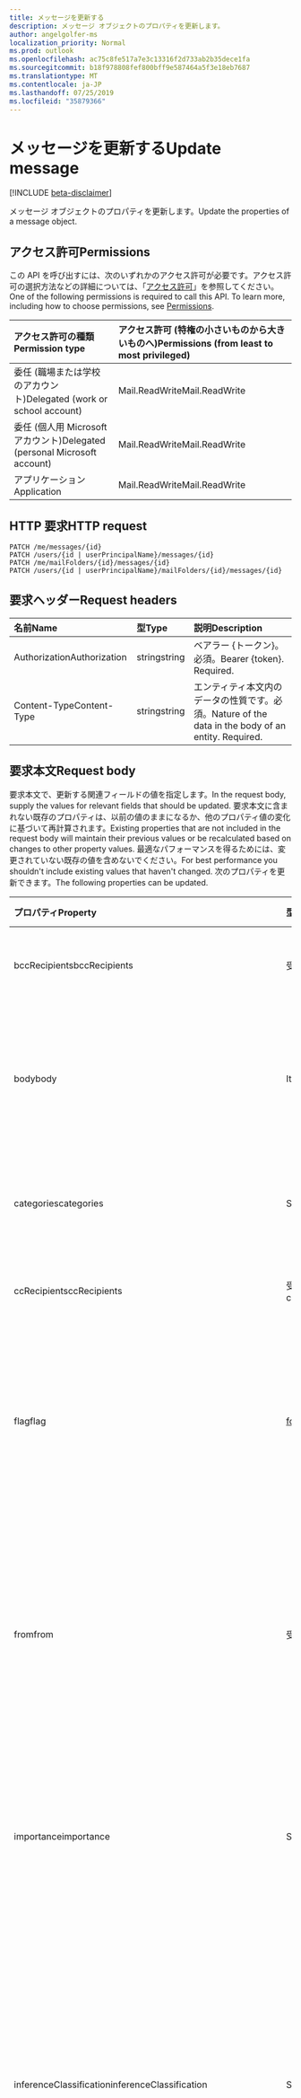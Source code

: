 ```yaml
---
title: メッセージを更新する
description: メッセージ オブジェクトのプロパティを更新します。
author: angelgolfer-ms
localization_priority: Normal
ms.prod: outlook
ms.openlocfilehash: ac75c8fe517a7e3c13316f2d733ab2b35dece1fa
ms.sourcegitcommit: b18f978808fef800bff9e587464a5f3e18eb7687
ms.translationtype: MT
ms.contentlocale: ja-JP
ms.lasthandoff: 07/25/2019
ms.locfileid: "35879366"
---
```

# <a name="update-message"></a><span data-ttu-id="9a15a-103">メッセージを更新する</span><span class="sxs-lookup"><span data-stu-id="9a15a-103">Update message</span></span>

[!INCLUDE [beta-disclaimer](../../includes/beta-disclaimer.md)]

<span data-ttu-id="9a15a-104">メッセージ オブジェクトのプロパティを更新します。</span><span class="sxs-lookup"><span data-stu-id="9a15a-104">Update the properties of a message object.</span></span>
## <a name="permissions"></a><span data-ttu-id="9a15a-105">アクセス許可</span><span class="sxs-lookup"><span data-stu-id="9a15a-105">Permissions</span></span>
<span data-ttu-id="9a15a-p101">この API を呼び出すには、次のいずれかのアクセス許可が必要です。アクセス許可の選択方法などの詳細については、「[アクセス許可](/graph/permissions-reference)」を参照してください。</span><span class="sxs-lookup"><span data-stu-id="9a15a-p101">One of the following permissions is required to call this API. To learn more, including how to choose permissions, see [Permissions](/graph/permissions-reference).</span></span>

|<span data-ttu-id="9a15a-108">アクセス許可の種類</span><span class="sxs-lookup"><span data-stu-id="9a15a-108">Permission type</span></span>      | <span data-ttu-id="9a15a-109">アクセス許可 (特権の小さいものから大きいものへ)</span><span class="sxs-lookup"><span data-stu-id="9a15a-109">Permissions (from least to most privileged)</span></span>              |
|:--------------------|:---------------------------------------------------------|
|<span data-ttu-id="9a15a-110">委任 (職場または学校のアカウント)</span><span class="sxs-lookup"><span data-stu-id="9a15a-110">Delegated (work or school account)</span></span> | <span data-ttu-id="9a15a-111">Mail.ReadWrite</span><span class="sxs-lookup"><span data-stu-id="9a15a-111">Mail.ReadWrite</span></span>    |
|<span data-ttu-id="9a15a-112">委任 (個人用 Microsoft アカウント)</span><span class="sxs-lookup"><span data-stu-id="9a15a-112">Delegated (personal Microsoft account)</span></span> | <span data-ttu-id="9a15a-113">Mail.ReadWrite</span><span class="sxs-lookup"><span data-stu-id="9a15a-113">Mail.ReadWrite</span></span>    |
|<span data-ttu-id="9a15a-114">アプリケーション</span><span class="sxs-lookup"><span data-stu-id="9a15a-114">Application</span></span> | <span data-ttu-id="9a15a-115">Mail.ReadWrite</span><span class="sxs-lookup"><span data-stu-id="9a15a-115">Mail.ReadWrite</span></span> |

## <a name="http-request"></a><span data-ttu-id="9a15a-116">HTTP 要求</span><span class="sxs-lookup"><span data-stu-id="9a15a-116">HTTP request</span></span>
<!-- { "blockType": "ignored" } -->
```http
PATCH /me/messages/{id}
PATCH /users/{id | userPrincipalName}/messages/{id}
PATCH /me/mailFolders/{id}/messages/{id}
PATCH /users/{id | userPrincipalName}/mailFolders/{id}/messages/{id}
```
## <a name="request-headers"></a><span data-ttu-id="9a15a-117">要求ヘッダー</span><span class="sxs-lookup"><span data-stu-id="9a15a-117">Request headers</span></span>
| <span data-ttu-id="9a15a-118">名前</span><span class="sxs-lookup"><span data-stu-id="9a15a-118">Name</span></span>       | <span data-ttu-id="9a15a-119">型</span><span class="sxs-lookup"><span data-stu-id="9a15a-119">Type</span></span> | <span data-ttu-id="9a15a-120">説明</span><span class="sxs-lookup"><span data-stu-id="9a15a-120">Description</span></span>|
|:-----------|:------|:----------|
| <span data-ttu-id="9a15a-121">Authorization</span><span class="sxs-lookup"><span data-stu-id="9a15a-121">Authorization</span></span>  | <span data-ttu-id="9a15a-122">string</span><span class="sxs-lookup"><span data-stu-id="9a15a-122">string</span></span>  | <span data-ttu-id="9a15a-p102">ベアラー {トークン}。必須。</span><span class="sxs-lookup"><span data-stu-id="9a15a-p102">Bearer {token}. Required.</span></span> |
| <span data-ttu-id="9a15a-125">Content-Type</span><span class="sxs-lookup"><span data-stu-id="9a15a-125">Content-Type</span></span> | <span data-ttu-id="9a15a-126">string</span><span class="sxs-lookup"><span data-stu-id="9a15a-126">string</span></span>  | <span data-ttu-id="9a15a-p103">エンティティ本文内のデータの性質です。必須。</span><span class="sxs-lookup"><span data-stu-id="9a15a-p103">Nature of the data in the body of an entity. Required.</span></span> |
## <a name="request-body"></a><span data-ttu-id="9a15a-129">要求本文</span><span class="sxs-lookup"><span data-stu-id="9a15a-129">Request body</span></span>
<span data-ttu-id="9a15a-130">要求本文で、更新する関連フィールドの値を指定します。</span><span class="sxs-lookup"><span data-stu-id="9a15a-130">In the request body, supply the values for relevant fields that should be updated.</span></span> <span data-ttu-id="9a15a-131">要求本文に含まれない既存のプロパティは、以前の値のままになるか、他のプロパティ値の変化に基づいて再計算されます。</span><span class="sxs-lookup"><span data-stu-id="9a15a-131">Existing properties that are not included in the request body will maintain their previous values or be recalculated based on changes to other property values.</span></span> <span data-ttu-id="9a15a-132">最適なパフォーマンスを得るためには、変更されていない既存の値を含めないでください。</span><span class="sxs-lookup"><span data-stu-id="9a15a-132">For best performance you shouldn't include existing values that haven't changed.</span></span> <span data-ttu-id="9a15a-133">次のプロパティを更新できます。</span><span class="sxs-lookup"><span data-stu-id="9a15a-133">The following properties can be updated.</span></span>

| <span data-ttu-id="9a15a-134">プロパティ</span><span class="sxs-lookup"><span data-stu-id="9a15a-134">Property</span></span>     | <span data-ttu-id="9a15a-135">型</span><span class="sxs-lookup"><span data-stu-id="9a15a-135">Type</span></span>   |<span data-ttu-id="9a15a-136">説明</span><span class="sxs-lookup"><span data-stu-id="9a15a-136">Description</span></span>|
|:---------------|:--------|:----------|
|<span data-ttu-id="9a15a-137">bccRecipients</span><span class="sxs-lookup"><span data-stu-id="9a15a-137">bccRecipients</span></span>|<span data-ttu-id="9a15a-138">受信者</span><span class="sxs-lookup"><span data-stu-id="9a15a-138">Recipient</span></span>|<span data-ttu-id="9a15a-139">メッセージの BCC 受信者。</span><span class="sxs-lookup"><span data-stu-id="9a15a-139">The Bcc recipients for the message.</span></span> |
|<span data-ttu-id="9a15a-140">body</span><span class="sxs-lookup"><span data-stu-id="9a15a-140">body</span></span>|<span data-ttu-id="9a15a-141">ItemBody</span><span class="sxs-lookup"><span data-stu-id="9a15a-141">ItemBody</span></span>|<span data-ttu-id="9a15a-142">メッセージの本文。</span><span class="sxs-lookup"><span data-stu-id="9a15a-142">The body of the message.</span></span> <span data-ttu-id="9a15a-143">isDraft = true の場合にのみ更新可能です。</span><span class="sxs-lookup"><span data-stu-id="9a15a-143">Updatable only if isDraft = true.</span></span>|
|<span data-ttu-id="9a15a-144">categories</span><span class="sxs-lookup"><span data-stu-id="9a15a-144">categories</span></span>|<span data-ttu-id="9a15a-145">String collection</span><span class="sxs-lookup"><span data-stu-id="9a15a-145">String collection</span></span>|<span data-ttu-id="9a15a-146">メッセージに関連付けられたカテゴリ。</span><span class="sxs-lookup"><span data-stu-id="9a15a-146">The categories associated with the message.</span></span>|
|<span data-ttu-id="9a15a-147">ccRecipients</span><span class="sxs-lookup"><span data-stu-id="9a15a-147">ccRecipients</span></span>|<span data-ttu-id="9a15a-148">受信者コレクション</span><span class="sxs-lookup"><span data-stu-id="9a15a-148">Recipient collection</span></span>|<span data-ttu-id="9a15a-149">メッセージの CC 受信者。</span><span class="sxs-lookup"><span data-stu-id="9a15a-149">The Cc recipients for the message.</span></span> |
|<span data-ttu-id="9a15a-150">flag</span><span class="sxs-lookup"><span data-stu-id="9a15a-150">flag</span></span>|[<span data-ttu-id="9a15a-151">followUpFlag</span><span class="sxs-lookup"><span data-stu-id="9a15a-151">followupFlag</span></span>](../resources/followupflag.md)|<span data-ttu-id="9a15a-152">メッセージのステータス、開始日、期限、または完了日を示すフラグ値。</span><span class="sxs-lookup"><span data-stu-id="9a15a-152">The flag value that indicates the status, start date, due date, or completion date for the message.</span></span>|
|<span data-ttu-id="9a15a-153">from</span><span class="sxs-lookup"><span data-stu-id="9a15a-153">from</span></span>|<span data-ttu-id="9a15a-154">受信者</span><span class="sxs-lookup"><span data-stu-id="9a15a-154">Recipient</span></span>|<span data-ttu-id="9a15a-155">メッセージのメールボックス所有者と送信者。</span><span class="sxs-lookup"><span data-stu-id="9a15a-155">The mailbox owner and sender of the message.</span></span> <span data-ttu-id="9a15a-156">実際に使用されているメールボックスに対応している必要があります。</span><span class="sxs-lookup"><span data-stu-id="9a15a-156">Must correspond to the actual mailbox used.</span></span> |
|<span data-ttu-id="9a15a-157">importance</span><span class="sxs-lookup"><span data-stu-id="9a15a-157">importance</span></span>|<span data-ttu-id="9a15a-158">String</span><span class="sxs-lookup"><span data-stu-id="9a15a-158">String</span></span>|<span data-ttu-id="9a15a-p107">メッセージの重要度です。可能な値は、`Low`、`Normal`、`High` です。</span><span class="sxs-lookup"><span data-stu-id="9a15a-p107">The importance of the message. Possible values are: `Low`, `Normal`, `High`.</span></span>|
|<span data-ttu-id="9a15a-161">inferenceClassification</span><span class="sxs-lookup"><span data-stu-id="9a15a-161">inferenceClassification</span></span> | <span data-ttu-id="9a15a-162">String</span><span class="sxs-lookup"><span data-stu-id="9a15a-162">String</span></span> | <span data-ttu-id="9a15a-p108">推定される関連性や重要性、または明示的なオーバーライドに基づく、ユーザーのメッセージの分類です。使用可能な値: `focused` または `other`。</span><span class="sxs-lookup"><span data-stu-id="9a15a-p108">The classification of the message for the user, based on inferred relevance or importance, or on an explicit override. Possible values are: `focused` or `other`.</span></span> |
|<span data-ttu-id="9a15a-165">internetMessageId</span><span class="sxs-lookup"><span data-stu-id="9a15a-165">internetMessageId</span></span> |<span data-ttu-id="9a15a-166">String</span><span class="sxs-lookup"><span data-stu-id="9a15a-166">String</span></span> |<span data-ttu-id="9a15a-167">[RFC2822](https://www.ietf.org/rfc/rfc2822.txt) によって指定された形式のメッセージ ID。</span><span class="sxs-lookup"><span data-stu-id="9a15a-167">The message ID in the format specified by [RFC2822](https://www.ietf.org/rfc/rfc2822.txt).</span></span> <span data-ttu-id="9a15a-168">isDraft = true の場合にのみ更新可能です。</span><span class="sxs-lookup"><span data-stu-id="9a15a-168">Updatable only if isDraft = true.</span></span>|
|<span data-ttu-id="9a15a-169">isDeliveryReceiptRequested</span><span class="sxs-lookup"><span data-stu-id="9a15a-169">isDeliveryReceiptRequested</span></span>|<span data-ttu-id="9a15a-170">Boolean</span><span class="sxs-lookup"><span data-stu-id="9a15a-170">Boolean</span></span>|<span data-ttu-id="9a15a-171">メッセージの開封応答が要求されているかどうかを示します。</span><span class="sxs-lookup"><span data-stu-id="9a15a-171">Indicates whether a read receipt is requested for the message.</span></span>|
|<span data-ttu-id="9a15a-172">isRead</span><span class="sxs-lookup"><span data-stu-id="9a15a-172">isRead</span></span>|<span data-ttu-id="9a15a-173">Boolean</span><span class="sxs-lookup"><span data-stu-id="9a15a-173">Boolean</span></span>|<span data-ttu-id="9a15a-174">メッセージが開封されたかどうかを示します。</span><span class="sxs-lookup"><span data-stu-id="9a15a-174">Indicates whether the message has been read.</span></span>|
|<span data-ttu-id="9a15a-175">isReadReceiptRequested</span><span class="sxs-lookup"><span data-stu-id="9a15a-175">isReadReceiptRequested</span></span>|<span data-ttu-id="9a15a-176">Boolean</span><span class="sxs-lookup"><span data-stu-id="9a15a-176">Boolean</span></span>|<span data-ttu-id="9a15a-177">メッセージの開封確認メッセージが要求されているかどうかを示します。</span><span class="sxs-lookup"><span data-stu-id="9a15a-177">Indicates whether a read receipt is requested for the message.</span></span>|
|<span data-ttu-id="9a15a-178">multiValueExtendedProperties</span><span class="sxs-lookup"><span data-stu-id="9a15a-178">multiValueExtendedProperties</span></span>|<span data-ttu-id="9a15a-179">[multiValueLegacyExtendedProperty](../resources/multivaluelegacyextendedproperty.md) コレクション</span><span class="sxs-lookup"><span data-stu-id="9a15a-179">[multiValueLegacyExtendedProperty](../resources/multivaluelegacyextendedproperty.md) collection</span></span>| <span data-ttu-id="9a15a-180">メッセージに対して定義された、複数値の拡張プロパティのコレクション。</span><span class="sxs-lookup"><span data-stu-id="9a15a-180">The collection of multi-value extended properties defined for the message.</span></span> <span data-ttu-id="9a15a-181">Null 許容型です。</span><span class="sxs-lookup"><span data-stu-id="9a15a-181">Nullable.</span></span>|
|<span data-ttu-id="9a15a-182">replyTo</span><span class="sxs-lookup"><span data-stu-id="9a15a-182">replyTo</span></span>|<span data-ttu-id="9a15a-183">受信者コレクション</span><span class="sxs-lookup"><span data-stu-id="9a15a-183">Recipient collection</span></span>|<span data-ttu-id="9a15a-184">返信時に使用される電子メール アドレス。</span><span class="sxs-lookup"><span data-stu-id="9a15a-184">The email addresses to use when replying.</span></span> <span data-ttu-id="9a15a-185">isDraft = true の場合にのみ更新可能です。</span><span class="sxs-lookup"><span data-stu-id="9a15a-185">Updatable only if isDraft = true.</span></span>|
|<span data-ttu-id="9a15a-186">sender</span><span class="sxs-lookup"><span data-stu-id="9a15a-186">sender</span></span>|<span data-ttu-id="9a15a-187">受信者</span><span class="sxs-lookup"><span data-stu-id="9a15a-187">Recipient</span></span>|<span data-ttu-id="9a15a-188">メッセージを生成するために実際に使用されるアカウント。</span><span class="sxs-lookup"><span data-stu-id="9a15a-188">The account that is actually used to generate the message.</span></span> <span data-ttu-id="9a15a-189">[共有メールボックス](https://docs.microsoft.com/en-us/exchange/collaboration/shared-mailboxes/shared-mailboxes)からメッセージを送信するとき、またはメッセージを [delegate](https://support.office.com/en-us/article/allow-someone-else-to-manage-your-mail-and-calendar-41c40c04-3bd1-4d22-963a-28eafec25926) として送信するときに、更新可能です。</span><span class="sxs-lookup"><span data-stu-id="9a15a-189">Updatable when sending a message from a [shared mailbox](https://docs.microsoft.com/en-us/exchange/collaboration/shared-mailboxes/shared-mailboxes), or sending a message as a [delegate](https://support.office.com/en-us/article/allow-someone-else-to-manage-your-mail-and-calendar-41c40c04-3bd1-4d22-963a-28eafec25926).</span></span> <span data-ttu-id="9a15a-190">いずれの場合でも、この値は、実際に使用されているメールボックスに対応している必要があります。</span><span class="sxs-lookup"><span data-stu-id="9a15a-190">In any case, the value must correspond to the actual mailbox used.</span></span>|
|<span data-ttu-id="9a15a-191">singleValueExtendedProperties</span><span class="sxs-lookup"><span data-stu-id="9a15a-191">singleValueExtendedProperties</span></span>|<span data-ttu-id="9a15a-192">[singleValueLegacyExtendedProperty](../resources/singlevaluelegacyextendedproperty.md) コレクション</span><span class="sxs-lookup"><span data-stu-id="9a15a-192">[singleValueLegacyExtendedProperty](../resources/singlevaluelegacyextendedproperty.md) collection</span></span>| <span data-ttu-id="9a15a-193">メッセージに対して定義された、単一値の拡張プロパティのコレクションです。</span><span class="sxs-lookup"><span data-stu-id="9a15a-193">The collection of single-value extended properties defined for the message.</span></span> <span data-ttu-id="9a15a-194">Null 許容型です。</span><span class="sxs-lookup"><span data-stu-id="9a15a-194">Nullable.</span></span>|
|<span data-ttu-id="9a15a-195">subject</span><span class="sxs-lookup"><span data-stu-id="9a15a-195">subject</span></span>|<span data-ttu-id="9a15a-196">String</span><span class="sxs-lookup"><span data-stu-id="9a15a-196">String</span></span>|<span data-ttu-id="9a15a-197">メッセージの件名。</span><span class="sxs-lookup"><span data-stu-id="9a15a-197">The subject of the message.</span></span> <span data-ttu-id="9a15a-198">isDraft = true の場合にのみ更新可能です。</span><span class="sxs-lookup"><span data-stu-id="9a15a-198">Updatable only if isDraft = true.</span></span>|
|<span data-ttu-id="9a15a-199">toRecipients</span><span class="sxs-lookup"><span data-stu-id="9a15a-199">toRecipients</span></span>|<span data-ttu-id="9a15a-200">受信者コレクション</span><span class="sxs-lookup"><span data-stu-id="9a15a-200">Recipient collection</span></span>|<span data-ttu-id="9a15a-201">メッセージの宛先受信者。</span><span class="sxs-lookup"><span data-stu-id="9a15a-201">The To recipients for the message.</span></span> |

<span data-ttu-id="9a15a-202">**メッセージ** リソースは[拡張機能](/graph/extensibility-overview)をサポートしているため、`PATCH` 操作を使用して、既存の**メッセージ** インスタンスで拡張機能のカスタム プロパティにあるアプリ固有のデータを追加、更新、または削除することができます。</span><span class="sxs-lookup"><span data-stu-id="9a15a-202">Since the **message** resource supports [extensions](/graph/extensibility-overview), you can use the `PATCH` operation to add, update, or delete your own app-specific data in custom properties of an extension in an existing **message** instance.</span></span>

## <a name="response"></a><span data-ttu-id="9a15a-203">応答</span><span class="sxs-lookup"><span data-stu-id="9a15a-203">Response</span></span>

<span data-ttu-id="9a15a-204">成功した場合、このメソッドは `200 OK` 応答コードと、応答本文で更新された [message](../resources/message.md) オブジェクトを返します。</span><span class="sxs-lookup"><span data-stu-id="9a15a-204">If successful, this method returns a `200 OK` response code and updated [message](../resources/message.md) object in the response body.</span></span>
## <a name="example"></a><span data-ttu-id="9a15a-205">例</span><span class="sxs-lookup"><span data-stu-id="9a15a-205">Example</span></span>
##### <a name="request"></a><span data-ttu-id="9a15a-206">要求</span><span class="sxs-lookup"><span data-stu-id="9a15a-206">Request</span></span>
<span data-ttu-id="9a15a-207">以下は、要求の例です。</span><span class="sxs-lookup"><span data-stu-id="9a15a-207">Here is an example of the request.</span></span>

# <a name="httptabhttp"></a>[<span data-ttu-id="9a15a-208">プロトコル</span><span class="sxs-lookup"><span data-stu-id="9a15a-208">HTTP</span></span>](#tab/http)
<!-- {
  "blockType": "request",
  "name": "update_message"
}-->
```http
PATCH https://graph.microsoft.com/beta/me/messages/{id}
Content-type: application/json
Content-length: 248

{
  "subject": "subject-value",
  "body": {
    "contentType": "",
    "content": "content-value"
  },
  "inferenceClassification": "other"
}
```
# <a name="ctabcsharp"></a>[<span data-ttu-id="9a15a-209">C#</span><span class="sxs-lookup"><span data-stu-id="9a15a-209">C#</span></span>](#tab/csharp)
[!INCLUDE [sample-code](../includes/snippets/csharp/update-message-csharp-snippets.md)]
[!INCLUDE [sdk-documentation](../includes/snippets/snippets-sdk-documentation-link.md)]

# <a name="javascripttabjavascript"></a>[<span data-ttu-id="9a15a-210">Javascript</span><span class="sxs-lookup"><span data-stu-id="9a15a-210">Javascript</span></span>](#tab/javascript)
[!INCLUDE [sample-code](../includes/snippets/javascript/update-message-javascript-snippets.md)]
[!INCLUDE [sdk-documentation](../includes/snippets/snippets-sdk-documentation-link.md)]

# <a name="javatabjava"></a>[<span data-ttu-id="9a15a-211">Java</span><span class="sxs-lookup"><span data-stu-id="9a15a-211">Java</span></span>](#tab/java)
[!INCLUDE [sample-code](../includes/snippets/java/update-message-java-snippets.md)]
[!INCLUDE [sdk-documentation](../includes/snippets/snippets-sdk-documentation-link.md)]

---

##### <a name="response"></a><span data-ttu-id="9a15a-212">応答</span><span class="sxs-lookup"><span data-stu-id="9a15a-212">Response</span></span>
<span data-ttu-id="9a15a-p115">以下は、応答の例です。注:簡潔にするために、ここに示す応答オブジェクトは切り詰められている場合があります。すべてのプロパティは実際の呼び出しから返されます。</span><span class="sxs-lookup"><span data-stu-id="9a15a-p115">Here is an example of the response. Note: The response object shown here may be truncated for brevity. All of the properties will be returned from an actual call.</span></span>
<!-- {
  "blockType": "response",
  "truncated": true,
  "@odata.type": "microsoft.graph.message"
} -->
```http
HTTP/1.1 200 OK
Content-type: application/json
Content-length: 248

{
  "receivedDateTime": "2016-10-19T10:37:00Z",
  "sentDateTime": "2016-10-19T10:37:00Z",
  "hasAttachments": true,
  "subject": "subject-value",
  "body": {
    "contentType": "",
    "content": "content-value"
  },
  "bodyPreview": "bodyPreview-value",
  "inferenceClassification": "other"
}
```

## <a name="see-also"></a><span data-ttu-id="9a15a-216">関連項目</span><span class="sxs-lookup"><span data-stu-id="9a15a-216">See also</span></span>

- [<span data-ttu-id="9a15a-217">拡張機能を使用してカスタム データをリソースに追加する</span><span class="sxs-lookup"><span data-stu-id="9a15a-217">Add custom data to resources using extensions</span></span>](/graph/extensibility-overview)
- [<span data-ttu-id="9a15a-218">オープン拡張機能を使用したユーザーへのカスタム データの追加 (プレビュー)</span><span class="sxs-lookup"><span data-stu-id="9a15a-218">Add custom data to users using open extensions (preview)</span></span>](/graph/extensibility-open-users)
- [<span data-ttu-id="9a15a-219">スキーマ拡張機能を使用したグループへのカスタム データの追加 (プレビュー)</span><span class="sxs-lookup"><span data-stu-id="9a15a-219">Add custom data to groups using schema extensions (preview)</span></span>](/graph/extensibility-schema-groups)

<!-- uuid: 8fcb5dbc-d5aa-4681-8e31-b001d5168d79
2015-10-25 14:57:30 UTC -->
<!--
{
  "type": "#page.annotation",
  "description": "Update message",
  "keywords": "",
  "section": "documentation",
  "tocPath": "",
  "suppressions": [
  ]
}
-->
